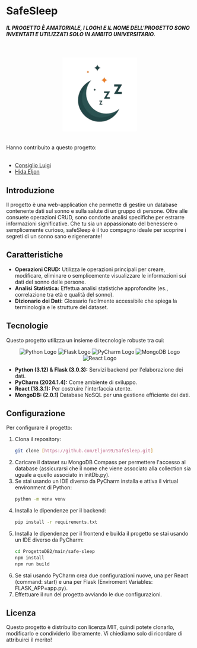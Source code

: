 # SafeSleep

##### IL PROGETTO È AMATORIALE, I LOGHI E IL NOME DELL'PROGETTO SONO INVENTATI E UTILIZZATI SOLO IN AMBITO UNIVERSITARIO.
<br/>
<p align="center" style="border-radius:10px;"><img src="ProgettoDB2/main/safe-sleep/src/assets/SleepLogo2.png" width = "200vw"></p>
<br/>
Hanno contribuito a questo progetto:
<br/><br/>

* [Consiglio Luigi](https://github.com/luicons01)
* [Hida Eljon](https://github.com/Eljon99)


## Introduzione
Il progetto è una web-application che permette di gestire un database contenente dati sul sonno e sulla salute di un gruppo di persone. Oltre alle consuete operazioni CRUD, sono condotte analisi specifiche per estrarre informazioni significative. Che tu sia un appassionato del benessere o semplicemente curioso, safeSleep è il tuo compagno ideale per scoprire i segreti di un sonno sano e rigenerante!

## Caratteristiche
- **Operazioni CRUD:** Utilizza le operazioni principali per creare, modificare, eliminare o semplicemente visualizzare le informazioni sui dati del sonno delle persone.
- **Analisi Statistica:** Effettua analisi statistiche approfondite (es., correlazione tra età e qualità del sonno).
- **Dizionario dei Dati:** Glossario facilmente accessibile che spiega la terminologia e le strutture del dataset.

## Tecnologie
Questo progetto utilizza un insieme di tecnologie robuste tra cui:

<p align = "center">
    <img src="https://upload.wikimedia.org/wikipedia/commons/c/c3/Python-logo-notext.svg" alt="Python Logo" width="50" height="50"/> 
    <img src="https://repository-images.githubusercontent.com/596892/cc2c69ec-9251-4b33-8283-b86a8659c9cb" alt="Flask Logo" width="50" height="50"/>
   <img src="https://upload.wikimedia.org/wikipedia/commons/thumb/1/1d/PyCharm_Icon.svg/2048px-PyCharm_Icon.svg.png" alt="PyCharm Logo" width="50" height="50"/>
    <img src="https://miro.medium.com/v2/resize:fit:512/1*doAg1_fMQKWFoub-6gwUiQ.png" alt="MongoDB Logo" width="50" height="50"/>
    <img src="https://upload.wikimedia.org/wikipedia/commons/a/a7/React-icon.svg" alt="React Logo" width="50" height="50"/>
</p>


- **Python (3.12) & Flask (3.0.3):** Servizi backend per l'elaborazione dei dati.
- **PyCharm (2024.1.4):** Come ambiente di sviluppo.
- **React (18.3.1):** Per costruire l'interfaccia utente.
- **MongoDB: (2.0.1)** Database NoSQL per una gestione efficiente dei dati.

## Configurazione
Per configurare il progetto:

1. Clona il repository:
   ```bash
   git clone [https://github.com/Eljon99/SafeSleep.git]
2. Caricare il dataset su MongoDB Compass per permettere l'accesso al database (assicurarsi che il nome che viene associato alla collection sia uguale a quello associato in initDb.py).
3. Se stai usando un IDE diverso da PyCharm installa e attiva il virtual environment di Python:
   ```bash
   python -m venv venv
4. Installa le dipendenze per il backend:
   ```bash
   pip install -r requirements.txt 
5. Installa le dipendenze per il frontend e builda il progetto se stai usando un IDE diverso da PyCharm:
   ```bash
   cd ProgettoDB2/main/safe-sleep
   npm install
   npm run build
6. Se stai usando PyCharm crea due configurazioni nuove, una per React (command: start) e una per Flask (Enviroment Variables: FLASK_APP=app.py).
7. Effettuare il run del progetto avviando le due configurazioni.

## Licenza
Questo progetto è distribuito con licenza MIT, quindi potete clonarlo, modificarlo e condividerlo liberamente. Vi chiediamo solo di ricordare di attribuirci il merito!
